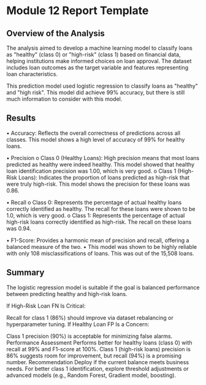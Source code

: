 # Module 12 Report Template

## Overview of the Analysis

The analysis aimed to develop a machine learning model to classify loans as "healthy" (class 0) or "high-risk" (class 1) based on financial data, helping institutions make informed choices on loan approval. The dataset includes loan outcomes as the target variable and features representing loan characteristics.

This prediction model used logistic regression to classify loans as "healthy" and "high risk". This model did achieve 99% accuracy, but there is still much information to consider with this model.


## Results
•	Accuracy: Reflects the overall correctness of predictions across all classes. This model shows a high level of accuracy of 99% for healthy loans.

•	Precision
o	Class 0 (Healthy Loans): High precision means that most loans predicted as healthy were indeed healthy. This model showed that healthy loan identification precision was 1.00, which is very good. 
o	Class 1 (High-Risk Loans): Indicates the proportion of loans predicted as high-risk that were truly high-risk. This model shows the precision for these loans was 0.86.

•	Recall
o	Class 0: Represents the percentage of actual healthy loans correctly identified as healthy. The recall for these loans were shown to be 1.0, which is very good.
o	Class 1: Represents the percentage of actual high-risk loans correctly identified as high-risk. The recall on these loans was 0.94.

•	F1-Score: Provides a harmonic mean of precision and recall, offering a balanced measure of the two.
•	This model was shown to be highly reliable with only 108 misclassifications of loans. This was out of the 15,508 loans. 


## Summary

The logistic regression model is suitable if the goal is balanced performance between predicting healthy and high-risk loans.

If High-Risk Loan FN Is Critical:

Recall for class 1 (86%) should improve via dataset rebalancing or hyperparameter tuning.
If Healthy Loan FP Is a Concern:

Class 1 precision (90%) is acceptable for minimizing false alarms.
Performance Assessment
Performs better for healthy loans (class 0) with recall at 99% and F1-score at 100%.
Class 1 (high-risk loans) precision is 86% suggests room for improvement, but recall (94%) is a promising number.
Recommendation
Deploy if the current balance meets business needs. For better class 1 identification, explore threshold adjustments or advanced models (e.g., Random Forest, Gradient model, boosting).
